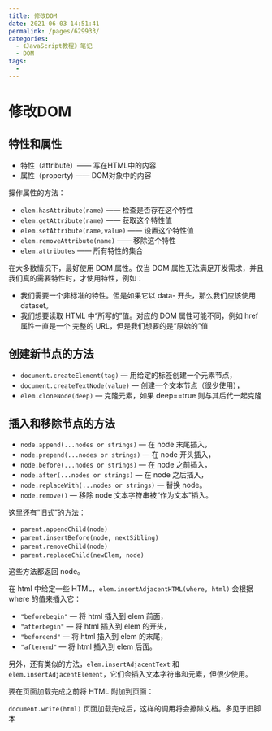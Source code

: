 ```yaml
---
title: 修改DOM
date: 2021-06-03 14:51:41
permalink: /pages/629933/
categories:
  - 《JavaScript教程》笔记
  - DOM
tags:
  - 
---
```

# 修改DOM
 

 ## 特性和属性

 * 特性（attribute）—— 写在HTML中的内容
 * 属性（property)  —— DOM对象中的内容

 操作属性的方法：
 * `elem.hasAttribute(name)` —— 检查是否存在这个特性
 * `elem.getAttribute(name)` —— 获取这个特性值
 * `elem.setAttribute(name,value)` —— 设置这个特性值
 * `elem.removeAttribute(name)` —— 移除这个特性
 * `elem.attributes` —— 所有特性的集合

在大多数情况下，最好使用 DOM 属性。仅当 DOM 属性无法满足开发需求，并且我们真的需要特性时，才使用特性，例如：

* 我们需要一个非标准的特性。但是如果它以 data- 开头，那么我们应该使用 dataset。
* 我们想要读取 HTML 中“所写的”值。对应的 DOM 属性可能不同，例如 href 属性一直是一个 完整的 URL，但是我们想要的是“原始的”值

## 创建新节点的方法
* `document.createElement(tag)` — 用给定的标签创建一个元素节点，
* `document.createTextNode(value)` — 创建一个文本节点（很少使用），
* `elem.cloneNode(deep)` — 克隆元素，如果 deep==true 则与其后代一起克隆

## 插入和移除节点的方法

* `node.append(...nodes or strings)` — 在 node 末尾插入，
* `node.prepend(...nodes or strings)` — 在 node 开头插入，
* `node.before(...nodes or strings)` — 在 node 之前插入，
* `node.after(...nodes or strings)` — 在 node 之后插入，
* `node.replaceWith(...nodes or strings)` — 替换 node。
* `node.remove()` — 移除 node
文本字符串被“作为文本”插入。

这里还有“旧式”的方法：

* `parent.appendChild(node)`
* `parent.insertBefore(node, nextSibling)`
* `parent.removeChild(node)`
* `parent.replaceChild(newElem, node)`


这些方法都返回 node。

在 html 中给定一些 HTML，`elem.insertAdjacentHTML(where, html)` 会根据 where 的值来插入它：

* `"beforebegin"` — 将 html 插入到 elem 前面，
* `"afterbegin"` — 将 html 插入到 elem 的开头，
* `"beforeend"` — 将 html 插入到 elem 的末尾，
* `"afterend"` — 将 html 插入到 elem 后面。


另外，还有类似的方法，`elem.insertAdjacentText` 和 `elem.insertAdjacentElement`，它们会插入文本字符串和元素，但很少使用。

要在页面加载完成之前将 HTML 附加到页面：

`document.write(html)`
页面加载完成后，这样的调用将会擦除文档。多见于旧脚本